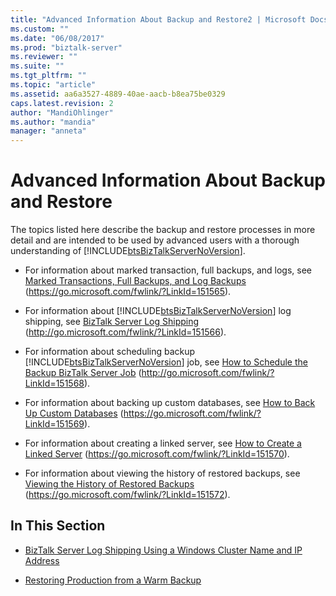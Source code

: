 ```yaml
---
title: "Advanced Information About Backup and Restore2 | Microsoft Docs"
ms.custom: ""
ms.date: "06/08/2017"
ms.prod: "biztalk-server"
ms.reviewer: ""
ms.suite: ""
ms.tgt_pltfrm: ""
ms.topic: "article"
ms.assetid: aa6a3527-4889-40ae-aacb-b8ea75be0329
caps.latest.revision: 2
author: "MandiOhlinger"
ms.author: "mandia"
manager: "anneta"
---
```

# Advanced Information About Backup and Restore
The topics listed here describe the backup and restore processes in more detail and are intended to be used by advanced users with a thorough understanding of [!INCLUDE[btsBizTalkServerNoVersion](../includes/btsbiztalkservernoversion-md.md)].

- For information about marked transaction, full backups, and logs, see [Marked Transactions, Full Backups, and Log Backups](https://go.microsoft.com/fwlink/?LinkId=151565) (https://go.microsoft.com/fwlink/?LinkId=151565).

- For information about [!INCLUDE[btsBizTalkServerNoVersion](../includes/btsbiztalkservernoversion-md.md)] log shipping, see [BizTalk Server Log Shipping](https://go.microsoft.com/fwlink/?LinkId=151566) (<http://go.microsoft.com/fwlink/?LinkId=151566>).

- For information about scheduling backup [!INCLUDE[btsBizTalkServerNoVersion](../includes/btsbiztalkservernoversion-md.md)] job, see [How to Schedule the Backup BizTalk Server Job](https://go.microsoft.com/fwlink/?LinkId=151568) (<http://go.microsoft.com/fwlink/?LinkId=151568>).

- For information about backing up custom databases, see [How to Back Up Custom Databases](https://go.microsoft.com/fwlink/?LinkId=151569) (https://go.microsoft.com/fwlink/?LinkId=151569).

- For information about creating a linked server, see [How to Create a Linked Server](https://go.microsoft.com/fwlink/?LinkId=151570) (https://go.microsoft.com/fwlink/?LinkId=151570).

- For information about viewing the history of restored backups, see [Viewing the History of Restored Backups](https://go.microsoft.com/fwlink/?LinkId=151572) (https://go.microsoft.com/fwlink/?LinkId=151572).

## In This Section

-   [BizTalk Server Log Shipping Using a Windows Cluster Name and IP Address](../technical-guides/biztalk-server-log-shipping-using-a-windows-cluster-name-and-ip-address.md)

-   [Restoring Production from a Warm Backup](../technical-guides/restoring-production-from-a-warm-backup.md)
